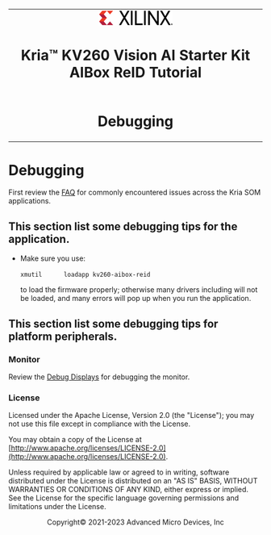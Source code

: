<table class="sphinxhide">
 <tr>
   <td align="center"><img src="../../media/xilinx-logo.png" width="30%"/><h1>Kria&trade; KV260 Vision AI Starter Kit <br> AIBox ReID Tutorial</h1>
   </td>
 </tr>
 <tr>
 <td align="center"><h1>Debugging</h1>

 </td>
 </tr>
</table>

# Debugging

First review the [FAQ](https://xilinx.github.io/kria-apps-docs/faq/build/html/docs/faq.html) for commonly encountered issues across the Kria SOM applications.

## This section list some debugging tips for the application.

* Make sure you use: 

    `xmutil      loadapp kv260-aibox-reid`

    to load the firmware properly; otherwise many drivers including will not be loaded, and many errors will pop up when you run the application.

## This section list some debugging tips for platform peripherals.

### Monitor

Review the [Debug Displays](https://xilinx.github.io/kria-apps-docs/faq/build/html/docs/faq.html#debug-displays) for debugging the monitor.

### License

Licensed under the Apache License, Version 2.0 (the "License"); you may not use this file except in compliance with the License.

You may obtain a copy of the License at
[http://www.apache.org/licenses/LICENSE-2.0](http://www.apache.org/licenses/LICENSE-2.0).

Unless required by applicable law or agreed to in writing, software distributed under the License is distributed on an "AS IS" BASIS, WITHOUT WARRANTIES OR CONDITIONS OF ANY KIND, either express or implied. See the License for the specific language governing permissions and limitations under the License.

<p align="center">Copyright&copy; 2021-2023 Advanced Micro Devices, Inc</p>
